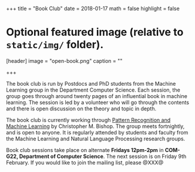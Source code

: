 +++
title = "Book Club"
date = 2018-01-17
math = false
highlight = false

# Optional featured image (relative to `static/img/` folder).
[header]
image = "open-book.png"
caption = ""

+++

The book club is run by Postdocs and PhD students from the Machine Learning group in the Department Computer Science. Each session, the group goes through around twenty pages of an influential book in machine learning. The session is led by a volunteer who will go through the contents and there is open discussion on the theory and topic in depth.

The book club is currently working through <a href="https://www.microsoft.com/en-us/research/people/cmbishop/#!prml-book" target="_blank">Pattern Recognition and Machine Learning</a> by Christopher M. Bishop. The group meets fortnightly, and is open to anyone. It is regularly attended by students and faculty from the Machine Learning and Natural Language Processing research groups.

Book club sessions take place on alternate **Fridays 12pm-2pm** in **COM-G22, Department of Computer Science**. The next session is on Friday 9th February. If you would like to join the mailing list, please @XXX@
